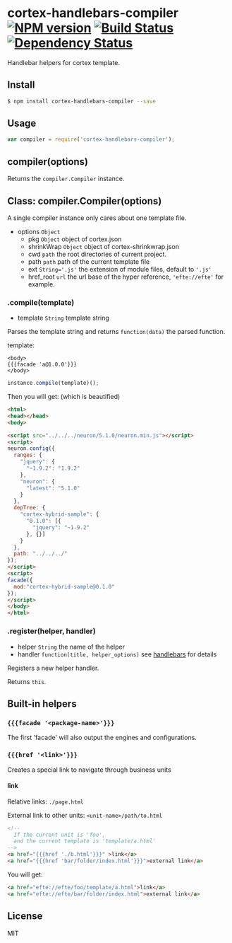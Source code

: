 # cortex-handlebars-compiler [![NPM version](https://badge.fury.io/js/cortex-handlebars-compiler.svg)](http://badge.fury.io/js/cortex-handlebars-compiler) [![Build Status](https://travis-ci.org/cortexjs/cortex-handlebars-compiler.svg?branch=master)](https://travis-ci.org/cortexjs/cortex-handlebars-compiler) [![Dependency Status](https://gemnasium.com/cortexjs/cortex-handlebars-compiler.svg)](https://gemnasium.com/cortexjs/cortex-handlebars-compiler)

Handlebar helpers for cortex template.

## Install

```bash
$ npm install cortex-handlebars-compiler --save
```

## Usage

```js
var compiler = require('cortex-handlebars-compiler');
```

## compiler(options)

Returns the `compiler.Compiler` instance.

## Class: compiler.Compiler(options)

A single compiler instance only cares about one template file.

- options `Object`
  - pkg `Object` object of cortex.json
  - shrinkWrap `Object` object of cortex-shrinkwrap.json
  - cwd `path` the root directories of current project.
  - path `path` path of the current template file
  - ext `String='.js'` the extension of module files, default to `'.js'`
  - href_root `url` the url base of the hyper reference, `'efte://efte'` for example.

### .compile(template)

- template `String` template string

Parses the template string and returns `function(data)` the parsed function.

template:
```
<body>
{{{facade 'a@1.0.0'}}}
</body>
```

```js
instance.compile(template)();
```

Then you will get: (which is beautified)

```html
<html>
<head></head>
<body>

<script src="../../../neuron/5.1.0/neuron.min.js"></script>
<script>
neuron.config({
  ranges: {
    "jquery": {
      "~1.9.2": "1.9.2"
    },
    "neuron": {
      "latest": "5.1.0"
    }
  },
  depTree: {
    "cortex-hybrid-sample": {
      "0.1.0": [{
        "jquery": "~1.9.2"
      }, {}]
    }
  },
  path: "../../../"
});
</script>
<script>
facade({
  mod:"cortex-hybrid-sample@0.1.0"
});
</script>
</body>
</html>
```

### .register(helper, handler)

- helper `String` the name of the helper
- handler `function(title, helper_options)` see [handlebars](http://npmjs.org/package/handlebars) for details

Registers a new helper handler.

Returns `this`.

## Built-in helpers

### `{{{facade '<package-name>'}}}`

The first 'facade' will also output the engines and configurations.

### `{{{href '<link>'}}}`

Creates a special link to navigate through business units

#### link

Relative links: `./page.html`

External link to other units: `<unit-name>/path/to.html`

```html
<!-- 
  If the current unit is 'foo', 
  and the current template is 'template/a.html'
-->
<a href="{{{href './b.html'}}}" >link</a>
<a href="{{{href 'bar/folder/index.html'}}}">external link</a>
```

You will get:

```html
<a href="efte://efte/foo/template/a.html">link</a>
<a href="efte://efte/bar/folder/index.html">external link</a>
```

## License

MIT